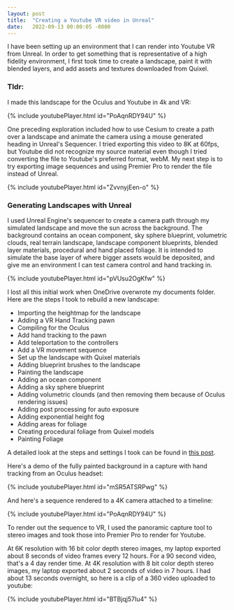 ```yaml
---
layout: post
title:  "Creating a Youtube VR video in Unreal"
date:   2022-09-13 00:00:05 -0000
---
```


I have been setting up an environment that I can render into Youtube VR from Unreal.  In order to get something that is representative of a high fidelity environment, I first took time to create a landscape, paint it with blended layers, and add assets and textures downloaded from Quixel.

### Tldr:

I made this landscape for the Oculus and Youtube in 4k and VR:

{% include youtubePlayer.html id="PoAqnRDY94U" %}

<!--break-->

One preceding exploration included how to use Cesium to create a path over a landscape and animate the camera using a mouse generated heading in Unreal's Sequencer.  I tried exporting this video to 8K at 60fps, but Youtube did not recognize my source material even though I tried converting the file to Youtube's preferred format, webM.  My next step is to try exporting image sequences and using Premier Pro to render the file instead of Unreal.

{% include youtubePlayer.html id="ZvvnyjEen-o" %}

### Generating Landscapes with Unreal

I used Unreal Engine's sequencer to create a camera path through my simulated landscape and move the sun across the background.  The background contains an ocean component, sky sphere blueprint, volumetric clouds, real terrain landscape, landscape component blueprints, blended layer materials, procedural and hand placed foliage.  It is intended to simulate the base layer of where bigger assets would be deposited, and give me an environment I can test camera control and hand tracking in.

{% include youtubePlayer.html id="pVUsu2OgKfw" %}

I lost all this initial work when OneDrive overwrote my documents folder.  Here are the steps I took to rebuild a new landscape:

- Importing the heightmap for the landscape
- Adding a VR Hand Tracking pawn
- Compiling for the Oculus
- Add hand tracking to the pawn
- Add teleportation to the controllers
- Add a VR movement sequence
- Set up the landscape with Quixel materials
- Adding blueprint brushes to the landscape
- Painting the landscape
- Adding an ocean component
- Adding a sky sphere blueprint
- Adding volumetric clounds (and then removing them because of Oculus rendering issues)
- Adding post processing for auto exposure
- Adding exponential height fog
- Adding areas for foliage
- Creating procedural foliage from Quixel models
- Painting Foliage

A detailed look at the steps and settings I took can be found in [this post](https://voxels.github.io/rebuilding-a-vr-landscape).

Here's a demo of the fully painted background in a capture with hand tracking from an Oculus headset:

{% include youtubePlayer.html id="mSR5ATSRPwg" %}

And here's a sequence rendered to a 4K camera attached to a timeline:

{% include youtubePlayer.html id="PoAqnRDY94U" %}

To render out the sequence to VR, I used the panoramic capture tool to stereo images and took those into Premier Pro to render for Youtube.

At 6K resolution with 16 bit color depth stereo images, my laptop exported about 8 seconds of video frames every 12 hours. For a 90 second video, that's a 4 day render time.  At 4K resolution with 8 bit color depth stereo images, my laptop exported about 2 seconds of video in 7 hours.  I had about 13 seconds overnight, so here is a clip of a 360 video uploaded to youtube:

{% include youtubePlayer.html id="BTBjqj57Iu4" %}
